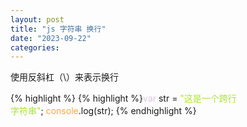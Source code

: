 ```yaml
---
layout: post
title: "js 字符串 换行"
date: "2023-09-22"
categories: 
---
```

<p>使用反斜杠（\）来表示换行</p>

{% highlight %}
{% highlight %}<span style="color:#dcc6e0">var</span> str = <span style="color:#abe338">&quot;这是一个跨行\
</span><span style="color:#abe338">字符串&quot;</span>;
<span style="color:#f5ab35">console</span>.log(str);
{% endhighlight %}

